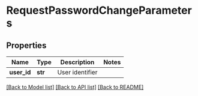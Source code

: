 # RequestPasswordChangeParameters

## Properties
Name | Type | Description | Notes
------------ | ------------- | ------------- | -------------
**user_id** | **str** | User identifier | 

[[Back to Model list]](../README.md#documentation-for-models) [[Back to API list]](../README.md#documentation-for-api-endpoints) [[Back to README]](../README.md)


